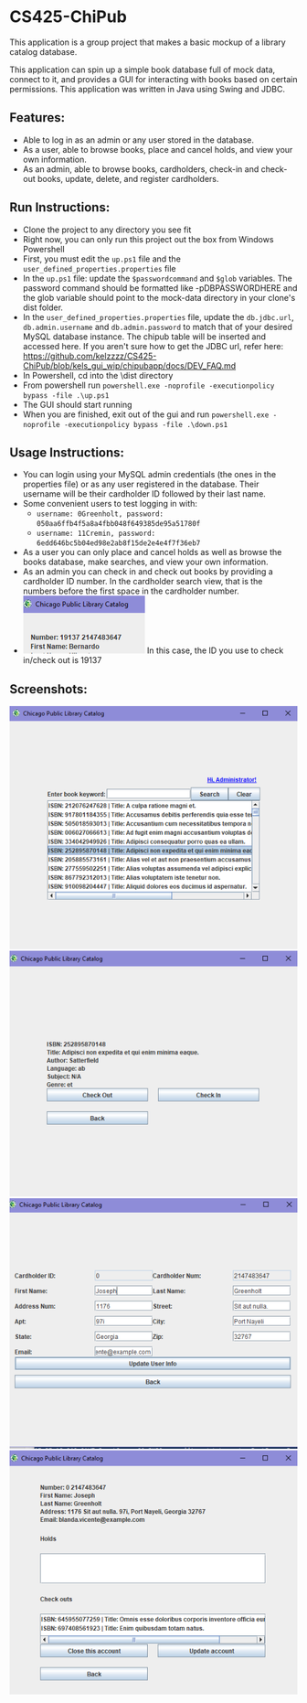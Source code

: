 # CS425-ChiPub
This application is a group project that makes a basic mockup of a library catalog database.

This application can spin up a simple book database full of mock data, connect to it, and provides a GUI for interacting with books based on certain permissions. This application was written in Java using Swing and JDBC.

## Features:
- Able to log in as an admin or any user stored in the database.
- As a user, able to browse books, place and cancel holds, and view your own information.
- As an admin, able to browse books, cardholders, check-in and check-out books, update, delete, and register cardholders.  

## Run Instructions:
- Clone the project to any directory you see fit
- Right now, you can only run this project out the box from Windows Powershell
- First, you must edit the `up.ps1` file and the `user_defined_properties.properties` file
- In the `up.ps1` file: update the `$passwordcommand` and `$glob` variables. The password command should be formatted like -pDBPASSWORDHERE and the glob variable should point to the mock-data directory in your clone's dist folder.
- In the `user_defined_properties.properties` file, update the `db.jdbc.url`, `db.admin.username` and `db.admin.password` to match that of your desired MySQL database instance. The chipub table will be inserted and accessed here. If you aren't sure how to get the JDBC url, refer here: https://github.com/kelzzzz/CS425-ChiPub/blob/kels_gui_wip/chipubapp/docs/DEV_FAQ.md
- In Powershell, cd into the \dist directory
- From powershell run `powershell.exe -noprofile -executionpolicy bypass -file .\up.ps1`
- The GUI should start running
- When you are finished, exit out of the gui and run `powershell.exe -noprofile -executionpolicy bypass -file .\down.ps1`

## Usage Instructions:
- You can login using your MySQL admin credentials (the ones in the properties file) or as any user registered in the database. Their username will be their cardholder ID followed by their last name.
- Some convenient users to test logging in with:
  - `username: 0Greenholt, password: 050aa6ffb4f5a8a4fbb048f649385de95a51780f`
  - `username: 11Cremin, password: 6edd646bc5b04ed98e2ab8f15de2e4e4f7f36eb7`
- As a user you can only place and cancel holds as well as browse the books database, make searches, and view your own information.
- As an admin you can check in and check out books by providing a cardholder ID number. In the cardholder search view, that is the numbers before the first space in the cardholder number.
- ![screenshot7.png](https://github.com/kelzzzz/CS425-ChiPub/blob/main/screenshot7.png) In this case, the ID you use to check in/check out is 19137

## Screenshots:
![screenshot1.png](https://github.com/kelzzzz/CS425-ChiPub/blob/main/screenshot1.png) ![screenshot2.png](https://github.com/kelzzzz/CS425-ChiPub/blob/main/screenshot2.png)
![screenshot4.png](https://github.com/kelzzzz/CS425-ChiPub/blob/main/screenshot4.png)
![screenshot6.png](https://github.com/kelzzzz/CS425-ChiPub/blob/main/screenshot6.png)

